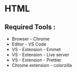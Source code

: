 <h1> HTML </h1>

<h2> Required Tools : </h2>
<ul>
    <li> Browser - Chrome </li>
    <li> Editor - VS Code </li>
    <li> VS - Extension - Emmet </li>
    <li> VS - Extension - Live server </li>
    <li> VS - Extension - Prettier </li>
    <li> Chrome extension - colorzilla </li>
</ul>
